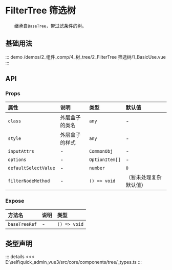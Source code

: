 # FilterTree 筛选树

&emsp;&emsp;继承自`BaseTree`，带过滤条件的树。
## 基础用法



::: demo 
/demos/2_组件_comp/4_树_tree/2_FilterTree 筛选树/1_BasicUse.vue
:::


## API 

### Props

|属性|说明|类型|默认值|
|:---|:---|:---|:---|
|`class`|外层盒子的类名|`any`|-|
|`style`|外层盒子的样式|`any`|-|
|`inputAttrs`|-|`CommonObj`|-|
|`options`|-|`OptionItem[]`|-|
|`defaultSelectValue`|-|`number`|`0`|
|`filterNodeMethod`|-|`() => void`|（暂未处理复杂默认值）|

### Expose

|方法名|说明|类型|
|:---|:---|:---|
|`baseTreeRef`|-|`() => void`|


## 类型声明

::: details
<<< E:\self\quick_admin_vue3/src/core/components/tree/_types.ts
:::  
